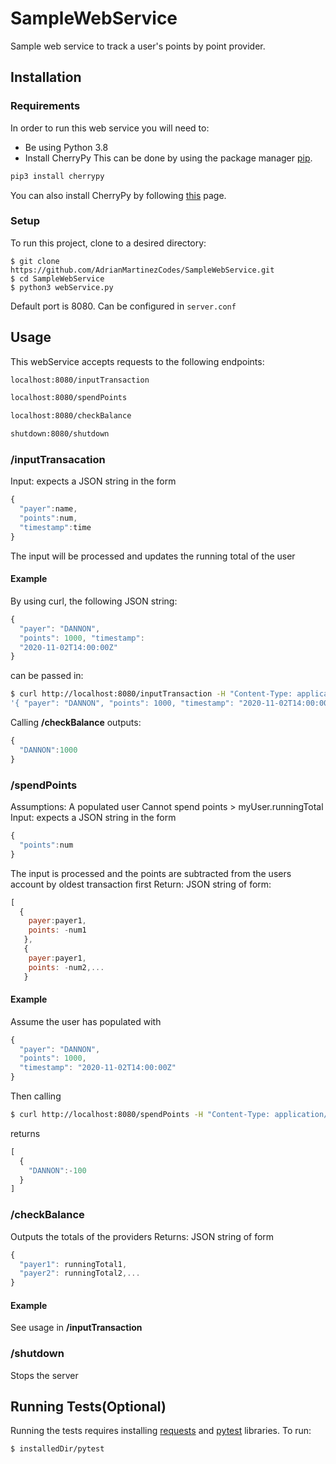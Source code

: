 # SampleWebService
Sample web service to track a user's points by point provider.

## Installation

### Requirements
In order to run this web service you will need to:
* Be using Python 3.8
* Install CherryPy
This can be done by using the package manager [pip](https://pip.pypa.io/en/stable/).
```bash
pip3 install cherrypy
```
You can also install CherryPy by following [this](https://docs.cherrypy.dev/en/latest/install.html) page.

### Setup
To run this project, clone to a desired directory:
```
$ git clone https://github.com/AdrianMartinezCodes/SampleWebService.git
$ cd SampleWebService
$ python3 webService.py
```
Default port is 8080. Can be configured in `server.conf`
## Usage
This webService accepts requests to the following endpoints:
```bash
localhost:8080/inputTransaction

localhost:8080/spendPoints

localhost:8080/checkBalance

shutdown:8080/shutdown
```
### /inputTransacation
Input: expects a JSON string in the form 
```javascript
{
  "payer":name,
  "points":num,
  "timestamp":time
}
```
The input will be processed and updates the running total of the user

#### Example
By using curl, the following JSON string: 
```javascript
{ 
  "payer": "DANNON", 
  "points": 1000, "timestamp": 
  "2020-11-02T14:00:00Z" 
}
```
can be passed in:
```bash
$ curl http://localhost:8080/inputTransaction -H "Content-Type: application/json" -d \
'{ "payer": "DANNON", "points": 1000, "timestamp": "2020-11-02T14:00:00Z" }'
```
Calling **/checkBalance** outputs:
```javascript
{
  "DANNON":1000
}
```



### /spendPoints
Assumptions: A populated user
Cannot spend points > myUser.runningTotal
Input: expects a JSON string in the form
```javascript
{
  "points":num
}
```
The input is processed and the points are subtracted from the users account by oldest transaction first
Return: JSON string of form: 
```javascript
[
  {
    payer:payer1, 
    points: -num1
   },
   {
    payer:payer1, 
    points: -num2,...
   }
```

#### Example
Assume the user has populated with 
```javascript
{ 
  "payer": "DANNON", 
  "points": 1000, 
  "timestamp": "2020-11-02T14:00:00Z" 
}
```
Then calling
```bash
$ curl http://localhost:8080/spendPoints -H "Content-Type: application/json" -d '{"points":100}'
```
returns
```javascript
[
  {
    "DANNON":-100
  }
]
```

### /checkBalance
Outputs the totals of the providers
Returns: JSON string of form 
```javascript
{
  "payer1": runningTotal1, 
  "payer2": runningTotal2,...
}
```

#### Example
See usage in **/inputTransaction**

### /shutdown
Stops the server


## Running Tests(Optional)
Running the tests requires installing [requests](https://docs.python-requests.org/en/master/) and [pytest](https://docs.pytest.org/en/6.2.x/) libraries.
To run:
```bash
$ installedDir/pytest
```
